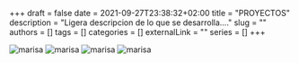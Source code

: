 +++ 
draft = false
date = 2021-09-27T23:38:32+02:00
title = "PROYECTOS"
description = "Ligera descripcion de lo que se desarrolla...."
slug = ""
authors = []
tags = []
categories = []
externalLink = ""
series = []
+++

![marisa](image/post/pro.png)
![marisa](/static/image/MARTIN%20COCHES%201.jpg)
![marisa](/static/imagen/bloom.png)
![marisa](/static/image/engineers.png)





